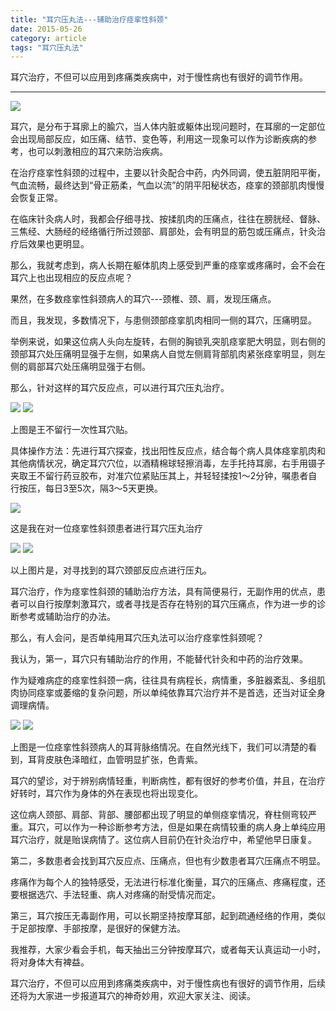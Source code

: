 ```yaml
---
title: "耳穴压丸法---辅助治疗痉挛性斜颈"
date: 2015-05-26
category: article
tags: "耳穴压丸法"
---
```


耳穴治疗，不但可以应用到疼痛类疾病中，对于慢性病也有很好的调节作用。

***

![](/media/2015/05/26-01.jpg)

耳穴，是分布于耳廓上的腧穴，当人体内脏或躯体出现问题时，在耳廓的一定部位会出现局部反应，如压痛、结节、变色等，利用这一现象可以作为诊断疾病的参考，也可以刺激相应的耳穴来防治疾病。

在治疗痉挛性斜颈的过程中，主要以针灸配合中药，内外同调，使五脏阴阳平衡，气血流畅，最终达到“骨正筋柔，气血以流”的阴平阳秘状态，痉挛的颈部肌肉慢慢会恢复正常。

在临床针灸病人时，我都会仔细寻找、按揉肌肉的压痛点，往往在膀胱经、督脉、三焦经、大肠经的经络循行所过颈部、肩部处，会有明显的筋包或压痛点，针灸治疗后效果也更明显。

那么，我就考虑到，病人长期在躯体肌肉上感受到严重的痉挛或疼痛时，会不会在耳穴上也出现相应的反应点呢？

果然，在多数痉挛性斜颈病人的耳穴---颈椎、颈、肩，发现压痛点。

而且，我发现，多数情况下，与患侧颈部痉挛肌肉相同一侧的耳穴，压痛明显。

举例来说，如果这位病人头向左旋转，右侧的胸锁乳突肌痉挛肥大明显，则右侧的颈部耳穴处压痛明显强于左侧，如果病人自觉左侧肩背部肌肉紧张痉挛明显，则左侧的肩部耳穴处压痛明显强于右侧。

那么，针对这样的耳穴反应点，可以进行耳穴压丸治疗。

![](/media/2015/05/26-02.jpg)
![](/media/2015/05/26-03.jpg)

上图是王不留行一次性耳穴贴。

具体操作方法：先进行耳穴探查，找出阳性反应点，结合每个病人具体痉挛肌肉和其他病情状况，确定耳穴穴位，以酒精棉球轻擦消毒，左手托持耳廓，右手用镊子夹取王不留行药豆胶布，对准穴位紧贴压其上，并轻轻揉按1～2分钟，嘱患者自行按压，每日3至5次，隔3～5天更换。

![](/media/2015/05/26-04.jpg)

这是我在对一位痉挛性斜颈患者进行耳穴压丸治疗

![](/media/2015/05/26-05.jpg)
![](/media/2015/05/26-06.jpg)

以上图片是，对寻找到的耳穴颈部反应点进行压丸。

耳穴治疗，作为痉挛性斜颈的辅助治疗方法，具有简便易行，无副作用的优点，患者可以自行按摩刺激耳穴，或者寻找是否存在特别的耳穴压痛点，作为进一步的诊断参考或辅助治疗的办法。

那么，有人会问，是否单纯用耳穴压丸法可以治疗痉挛性斜颈呢？

我认为，第一，耳穴只有辅助治疗的作用，不能替代针灸和中药的治疗效果。

作为疑难病症的痉挛性斜颈一病，往往具有病程长，病情重，多脏器紊乱、多组肌肉协同痉挛或萎缩的复杂问题，所以单纯依靠耳穴治疗并不是首选，还当对证全身调理病情。

![](/media/2015/05/26-07.jpg)
![](/media/2015/05/26-08.jpg)

上图是一位痉挛性斜颈病人的耳背脉络情况。在自然光线下，我们可以清楚的看到，耳背皮肤色泽暗红，血管明显扩张，色青紫。

耳穴的望诊，对于辨别病情轻重，判断病性，都有很好的参考价值，并且，在治疗好转时，耳穴作为身体的外在表现也将出现变化。

这位病人颈部、肩部、背部、腰部都出现了明显的单侧痉挛情况，脊柱侧弯较严重。耳穴，可以作为一种诊断参考方法，但是如果在病情较重的病人身上单纯应用耳穴治疗，就是贻误病情了。这位病人目前仍在针灸治疗中，希望他早日康复。

第二，多数患者会找到耳穴反应点、压痛点，但也有少数患者耳穴压痛点不明显。

疼痛作为每个人的独特感受，无法进行标准化衡量，耳穴的压痛点、疼痛程度，还要根据选穴、手法轻重、病人对疼痛的耐受情况而定。

第三，耳穴按压无毒副作用，可以长期坚持按摩耳部，起到疏通经络的作用，类似于足部按摩、手部按摩，是很好的保健方法。

我推荐，大家少看会手机，每天抽出三分钟按摩耳穴，或者每天认真运动一小时，将对身体大有裨益。

耳穴治疗，不但可以应用到疼痛类疾病中，对于慢性病也有很好的调节作用，后续还将为大家进一步报道耳穴的神奇妙用，欢迎大家关注、阅读。

